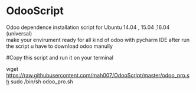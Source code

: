 # OdooScript
Odoo dependence installation script for Ubuntu 14.04 , 15.04 ,16.04 (universal)  
make your envirument ready for all kind of odoo with pycharm IDE
after run the script u have to download odoo manully 



#Copy this script and run it on your terminal 



wget https://raw.githubusercontent.com/mah007/OdooScript/master/odoo_pro.sh
sudo /bin/sh odoo_pro.sh

